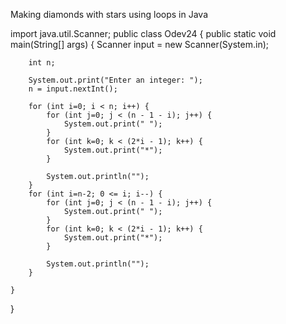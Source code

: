 Making diamonds with stars using loops in Java

import java.util.Scanner;
public class Odev24 {
    public static void main(String[] args) {
        Scanner input = new Scanner(System.in);

        int n;

        System.out.print("Enter an integer: ");
        n = input.nextInt();

        for (int i=0; i < n; i++) {
            for (int j=0; j < (n - 1 - i); j++) {
                System.out.print(" ");
            }
            for (int k=0; k < (2*i - 1); k++) {
                System.out.print("*");
            }

            System.out.println("");
        }
        for (int i=n-2; 0 <= i; i--) {
            for (int j=0; j < (n - 1 - i); j++) {
                System.out.print(" ");
            }
            for (int k=0; k < (2*i - 1); k++) {
                System.out.print("*");
            }

            System.out.println("");
        }

    }
}
